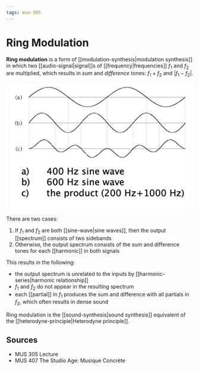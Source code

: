 ```yaml
---
tags: mus-305
---
```


# Ring Modulation

**Ring modulation** is a form of [[modulation-synthesis|modulation synthesis]] in which two [[audio-signal|signal]]s of [[frequency|frequencies]] $f_1$ and $f_2$ are multiplied, which results in _sum_ and _difference_ tones: $f_1+f_2$ and $|f_1-f_2|$.

![Ring modulation example](../assets/ring-modulation-example.png)

There are two cases:

1. If $f_1$ and $f_2$ are both [[sine-wave|sine waves]], then the output [[spectrum]] consists of two sidebands
2. Otherwise, the output spectrum consists of the sum and difference tones for each [[harmonic]] in both signals

This results in the following:

- the output spectrum is unrelated to the inputs by [[harmonic-series|harmonic relationship]]
- $f_1$ and $f_2$ do not appear in the resulting spectrum
- each [[partial]] in $f_1$ produces the sum and difference with all partials in $f_2$, which often results in dense sound

Ring modulation is the [[sound-synthesis|sound synthesis]] equivalent of the [[heterodyne-principle|Heterodyne principle]].

## Sources

- MUS 305 Lecture
- MUS 407 The Studio Age: Musique Concrète
